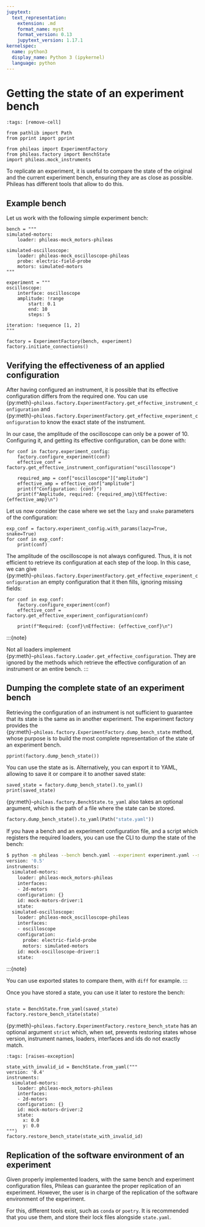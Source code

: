 ```yaml
---
jupytext:
  text_representation:
    extension: .md
    format_name: myst
    format_version: 0.13
    jupytext_version: 1.17.1
kernelspec:
  name: python3
  display_name: Python 3 (ipykernel)
  language: python
---
```


# Getting the state of an experiment bench

```{code-cell} ipython3
:tags: [remove-cell]

from pathlib import Path
from pprint import pprint

from phileas import ExperimentFactory
from phileas.factory import BenchState
import phileas.mock_instruments
```

To replicate an experiment, it is useful to compare the state of the original
and the current experiment bench, ensuring they are as close as possible.
Phileas has different tools that allow to do this.


## Example bench

Let us work with the following simple experiment bench:

```{code-cell} ipython3
bench = """
simulated-motors:
    loader: phileas-mock_motors-phileas

simulated-oscilloscope:
    loader: phileas-mock_oscilloscope-phileas
    probe: electric-field-probe
    motors: simulated-motors
"""

experiment = """
oscilloscope:
    interface: oscilloscope
    amplitude: !range
        start: 0.1
        end: 10
        steps: 5

iteration: !sequence [1, 2]
"""

factory = ExperimentFactory(bench, experiment)
factory.initiate_connections()
```

## Verifying the effectiveness of an applied configuration

After having configured an instrument, it is possible that its effective
configuration differs from the required one. You can use
{py:meth}`~phileas.factory.ExperimentFactory.get_effective_instrument_configuration`
and
{py:meth}`~phileas.factory.ExperimentFactory.get_effective_experiment_configuration`
to know the exact state of the instrument.

In our case, the amplitude of the oscilloscope can only be a power of 10.
Configuring it, and getting its effective configuration, can be done with:

```{code-cell} ipython3
for conf in factory.experiment_config:
    factory.configure_experiment(conf)
    effective_conf = factory.get_effective_instrument_configuration("oscilloscope")

    required_amp = conf["oscilloscope"]["amplitude"]
    effective_amp = effective_conf["amplitude"]
    print(f"Configuration: {conf}")
    print(f"Amplitude, required: {required_amp}\tEffective: {effective_amp}\n")
```

Let us now consider the case where we set the `lazy` and `snake` parameters of the configuration:

```{code-cell} ipython3
exp_conf = factory.experiment_config.with_params(lazy=True, snake=True)
for conf in exp_conf:
    print(conf)
```

The amplitude of the oscilloscope is not always configured. Thus, it is not
efficient to retrieve its configuration at each step of the loop. In this case,
we can give
{py:meth}`~phileas.factory.ExperimentFactory.get_effective_experiment_configuration`
an empty configuration that it then fills, ignoring missing fields:

```{code-cell} ipython3
for conf in exp_conf:
    factory.configure_experiment(conf)
    effective_conf = factory.get_effective_experiment_configuration(conf)

    print(f"Required: {conf}\nEffective: {effective_conf}\n")
```

:::{note}

Not all loaders implement
{py:meth}`~phileas.factory.Loader.get_effective_configuration`. They are
ignored by the methods which retrieve the effective configuration of an
instrument or an entire bench.
:::

## Dumping the complete state of an experiment bench

Retrieving the configuration of an instrument is not sufficient to guarantee
that its state is the same as in another experiment. The experiment factory
provides the
{py:meth}`~phileas.factory.ExperimentFactory.dump_bench_state` method, whose
purpose is to build the most complete representation of the state of an
experiment bench.

```{code-cell} ipython3
pprint(factory.dump_bench_state())
```

You can use the state as is. Alternatively, you can export it to YAML, allowing
to save it or compare it to another saved state:

```{code-cell} ipython3
saved_state = factory.dump_bench_state().to_yaml()
print(saved_state)
```

{py:meth}`~phileas.factory.BenchState.to_yaml` also takes an optional argument,
which is the path of a file where the state can be stored.

```python
factory.dump_bench_state().to_yaml(Path("state.yaml"))
```

If you have a bench and an experiment configuration file, and a script which
registers the required loaders, you can use the CLI to dump the state of the
bench:

```sh
$ python -m phileas --bench bench.yaml --experiment experiment.yaml --script script.py
version: '0.5'
instruments:
  simulated-motors:
    loader: phileas-mock_motors-phileas
    interfaces:
    - 2d-motors
    configuration: {}
    id: mock-motors-driver:1
    state:
  simulated-oscilloscope:
    loader: phileas-mock_oscilloscope-phileas
    interfaces:
    - oscilloscope
    configuration:
      probe: electric-field-probe
      motors: simulated-motors
    id: mock-oscilloscope-driver:1
    state:
```

:::{note}

You can use exported states to compare them, with `diff` for example.
:::

Once you have stored a state, you can use it later to restore the bench:

```{code-cell} ipython3

state = BenchState.from_yaml(saved_state)
factory.restore_bench_state(state)
```

{py:meth}`~phileas.factory.ExperimentFactory.restore_bench_state` has an
optional argument `strict` which, when set, prevents restoring states whose
version, instrument names, loaders, interfaces and ids do not exactly match.

```{code-cell} ipython3
:tags: [raises-exception]

state_with_invalid_id = BenchState.from_yaml("""
version: '0.4'
instruments:
  simulated-motors:
    loader: phileas-mock_motors-phileas
    interfaces:
    - 2d-motors
    configuration: {}
    id: mock-motors-driver:2
    state:
      x: 0.0
      y: 0.0
""")
factory.restore_bench_state(state_with_invalid_id)
```

## Replication of the software environment of an experiment

Given properly implemented loaders, with the same bench and experiment
configuration files, Phileas can guarantee the proper replication of an
experiment. However, the user is in charge of the replication of the software
environment of the experiment.

For this, different tools exist, such as `conda` or `poetry`. It is recommended
that you use them, and store their lock files alongside `state.yaml`.
